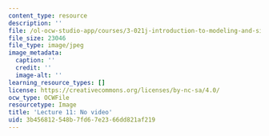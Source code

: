 ```yaml
---
content_type: resource
description: ''
file: /ol-ocw-studio-app/courses/3-021j-introduction-to-modeling-and-simulation-spring-2012/3b456812548b7fd67e2366dd821af219_No-Video.jpg
file_size: 23046
file_type: image/jpeg
image_metadata:
  caption: ''
  credit: ''
  image-alt: ''
learning_resource_types: []
license: https://creativecommons.org/licenses/by-nc-sa/4.0/
ocw_type: OCWFile
resourcetype: Image
title: 'Lecture 11: No video'
uid: 3b456812-548b-7fd6-7e23-66dd821af219
---
```

